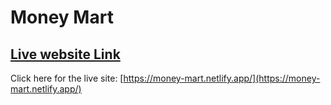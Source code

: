# Money Mart

## [Live website Link](https://money-mart.netlify.app/)
Click here for the live site: [https://money-mart.netlify.app/](https://money-mart.netlify.app/)